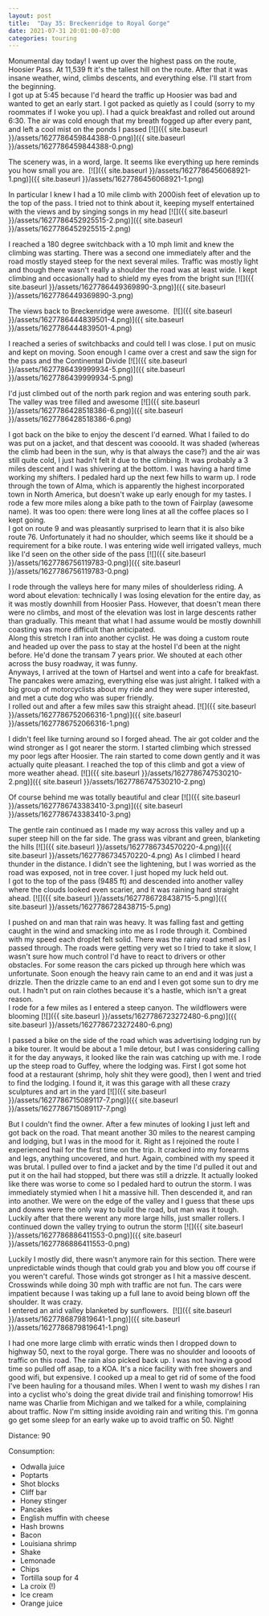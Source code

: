 ```yaml
---
layout: post
title:  "Day 35: Breckenridge to Royal Gorge"
date: 2021-07-31 20:01:00-07:00
categories: touring
---
```

Monumental day today! I went up over the highest pass on the route, Hoosier Pass. At 11,539 ft it's the tallest hill on the route. After that it was insane weather, wind, climbs descents, and everything else. I'll start from the beginning.  
I got up at 5:45 because I'd heard the traffic up Hoosier was bad and wanted to get an early start. I got packed as quietly as I could (sorry to my roommates if I woke you up). I had a quick breakfast and rolled out around 6:30. The air was cold enough that my breath fogged up after every pant, and left a cool mist on the ponds I passed
[![]({{ site.baseurl }}/assets/1627786459844388-0.png)]({{ site.baseurl }}/assets/1627786459844388-0.png)
  
The scenery was, in a word, large. It seems like everything up here reminds you how small you are. 
[![]({{ site.baseurl }}/assets/1627786456068921-1.png)]({{ site.baseurl }}/assets/1627786456068921-1.png)
  
In particular I knew I had a 10 mile climb with 2000ish feet of elevation up to the top of the pass. I tried not to think about it, keeping myself entertained with the views and by singing songs in my head
[![]({{ site.baseurl }}/assets/1627786452925515-2.png)]({{ site.baseurl }}/assets/1627786452925515-2.png)
  
I reached a 180 degree switchback with a 10 mph limit and knew the climbing was starting. There was a second one immediately after and the road mostly stayed steep for the next several miles. Traffic was mostly light and though there wasn't really a shoulder the road was at least wide. I kept climbing and occasionally had to shield my eyes from the bright sun
[![]({{ site.baseurl }}/assets/1627786449369890-3.png)]({{ site.baseurl }}/assets/1627786449369890-3.png)
  
The views back to Breckenridge were awesome. 
[![]({{ site.baseurl }}/assets/1627786444839501-4.png)]({{ site.baseurl }}/assets/1627786444839501-4.png)
  
I reached a series of switchbacks and could tell I was close. I put on music and kept on moving. Soon enough I came over a crest and saw the sign for the pass and the Continental Divide
[![]({{ site.baseurl }}/assets/1627786439999934-5.png)]({{ site.baseurl }}/assets/1627786439999934-5.png)
  
I'd just climbed out of the north park region and was entering south park. The valley was tree filled and awesome
[![]({{ site.baseurl }}/assets/1627786428518386-6.png)]({{ site.baseurl }}/assets/1627786428518386-6.png)
  
I got back on the bike to enjoy the descent I'd earned. What I failed to do was put on a jacket, and that descent was coooold. It was shaded (whereas the climb had been in the sun, why is that always the case?) and the air was still quite cold, I just hadn't felt it due to the climbing. It was probably a 3 miles descent and I was shivering at the bottom. I was having a hard time working my shifters. I pedaled hard up the next few hills to warm up. I rode through the town of Alma, which is apparently the highest incorporated town in North America, but doesn't wake up early enough for my tastes. I rode a few more miles along a bike path to the town of Fairplay (awesome name). It was too open: there were long lines at all the coffee places so I kept going.  
I got on route 9 and was pleasantly surprised to learn that it is also bike route 76. Unfortunately it had no shoulder, which seems like it should be a requirement for a bike route. I was entering wide well irrigated valleys, much like I'd seen on the other side of the pass
[![]({{ site.baseurl }}/assets/1627786756119783-0.png)]({{ site.baseurl }}/assets/1627786756119783-0.png)
  
I rode through the valleys here for many miles of shoulderless riding. A word about elevation: technically I was losing elevation for the entire day, as it was mostly downhill from Hoosier Pass. However, that doesn't mean there were no climbs, and most of the elevation was lost in large descents rather than gradually. This meant that what I had assume would be mostly downhill coasting was more difficult than anticipated.   
Along this stretch I ran into another cyclist. He was doing a custom route and headed up over the pass to stay at the hostel I'd been at the night before. He'd done the transam 7 years prior. We shouted at each other across the busy roadway, it was funny.   
Anyways, I arrived at the town of Hartsel and went into a cafe for breakfast. The pancakes were amazing, everything else was just alright. I talked with a big group of motorcyclists about my ride and they were super interested, and met a cute dog who was super friendly.   
I rolled out and after a few miles saw this straight ahead.
[![]({{ site.baseurl }}/assets/1627786752066316-1.png)]({{ site.baseurl }}/assets/1627786752066316-1.png)
  
I didn't feel like turning around so I forged ahead. The air got colder and the wind stronger as I got nearer the storm. I started climbing which stressed my poor legs after Hoosier. The rain started to come down gently and it was actually quite pleasant. I reached the top of this climb and got a view of more weather ahead.
[![]({{ site.baseurl }}/assets/1627786747530210-2.png)]({{ site.baseurl }}/assets/1627786747530210-2.png)
  
Of course behind me was totally beautiful and clear
[![]({{ site.baseurl }}/assets/1627786743383410-3.png)]({{ site.baseurl }}/assets/1627786743383410-3.png)
  
The gentle rain continued as I made my way across this valley and up a super steep hill on the far side. The grass was vibrant and green, blanketing the hills
[![]({{ site.baseurl }}/assets/1627786734570220-4.png)]({{ site.baseurl }}/assets/1627786734570220-4.png)
As I climbed I heard thunder in the distance. I didn't see the lightening, but I was worried as the road was exposed, not in tree cover. I just hoped my luck held out.   
I got to the top of the pass (9485 ft) and descended into another valley where the clouds looked even scarier, and it was raining hard straight ahead.
[![]({{ site.baseurl }}/assets/1627786728438715-5.png)]({{ site.baseurl }}/assets/1627786728438715-5.png)
  
I pushed on and man that rain was heavy. It was falling fast and getting caught in the wind and smacking into me as I rode through it. Combined with my speed each droplet felt solid. There was the rainy road smell as I passed through. The roads were getting very wet so I tried to take it slow, I wasn't sure how much control I'd have to react to drivers or other obstacles. For some reason the cars picked up through here which was unfortunate. Soon enough the heavy rain came to an end and it was just a drizzle. Then the drizzle came to an end and I even got some sun to dry me out. I hadn't put on rain clothes because it's a hastle, which isn't a great reason.   
I rode for a few miles as I entered a steep canyon. The wildflowers were blooming
[![]({{ site.baseurl }}/assets/1627786723272480-6.png)]({{ site.baseurl }}/assets/1627786723272480-6.png)
  
I passed a bike on the side of the road which was advertising lodging run by a bike tourer. It would be about a 1 mile detour, but I was considering calling it for the day anyways, it looked like the rain was catching up with me. I rode up the steep road to Guffey, where the lodging was. First I got some hot food at a restaurant (shrimp, holy shit they were good), then I went and tried to find the lodging. I found it, it was this garage with all these crazy sculptures and art in the yard
[![]({{ site.baseurl }}/assets/1627786715089117-7.png)]({{ site.baseurl }}/assets/1627786715089117-7.png)
  
But I couldn't find the owner. After a few minutes of looking I just left and got back on the road. That meant another 30 miles to the nearest camping and lodging, but I was in the mood for it. Right as I rejoined the route I experienced hail for the first time on the trip. It cracked into my forearms and legs, anything uncovered, and hurt. Again, combined with my speed it was brutal. I pulled over to find a jacket and by the time I'd pulled it out and put it on the hail had stopped, but there was still a drizzle. It actually looked like there was worse to come so I pedaled hard to outrun the storm. I was immediately stymied when I hit a massive hill. Then descended it, and ran into another. We were on the edge of the valley and I guess that these ups and downs were the only way to build the road, but man was it tough. Luckily after that there werent any more large hills, just smaller rollers. I continued down the valley trying to outrun the storm
[![]({{ site.baseurl }}/assets/1627786886411553-0.png)]({{ site.baseurl }}/assets/1627786886411553-0.png)
  
Luckily I mostly did, there wasn't anymore rain for this section. There were unpredictable winds though that could grab you and blow you off course if you weren't careful. Those winds got stronger as I hit a massive descent. Crosswinds while doing 30 mph with traffic are not fun. The cars were impatient because I was taking up a full lane to avoid being blown off the shoulder. It was crazy.   
I entered an arid valley blanketed by sunflowers. 
[![]({{ site.baseurl }}/assets/1627786879819641-1.png)]({{ site.baseurl }}/assets/1627786879819641-1.png)
  
I had one more large climb with erratic winds then I dropped down to highway 50, next to the royal gorge. There was no shoulder and loooots of traffic on this road. The rain also picked back up. I was not having a good time so pulled off asap, to a KOA. It's a nice facility with free showers and good wifi, but expensive. I cooked up a meal to get rid of some of the food I've been hauling for a thousand miles. When I went to wash my dishes I ran into a cyclist who's doing the great divide trail and finishing tomorrow! His name was Charlie from Michigan and we talked for a while, complaining about traffic. Now I'm sitting inside avoiding rain and writing this. I'm gonna go get some sleep for an early wake up to avoid traffic on 50. Night!  


Distance: 90

Consumption:
- Odwalla juice
- Poptarts
- Shot blocks
- Cliff bar
- Honey stinger
- Pancakes
- English muffin with cheese
- Hash browns
- Bacon
- Louisiana shrimp
- Shake
- Lemonade
- Chips
- Tortilla soup for 4
- La croix (!)
- Ice cream
- Orange juice

